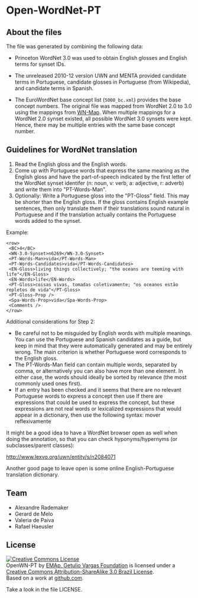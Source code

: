 
# Open-WordNet-PT

## About the files

The file was generated by combining the following data:

- Princeton WordNet 3.0 was used to obtain English glosses and English
  terms for synset IDs.

- The unreleased 2010-12 version UWN and MENTA provided candidate
  terms in Portuguese, candidate glosses in Portuguese (from
  Wikipedia), and candidate terms in Spanish.

- The EuroWordNet base concept list (`5000_bc.xml`) provides the base
  concept numbers. The original file was mapped from WordNet 2.0 to
  3.0 using the mappings from
  [WN-Map](http://nlp.lsi.upc.edu/web/index.php?option=com_content&task=view&id=21&Itemid=57). When
  multiple mappings for a WordNet 2.0 synset existed, all possible
  WordNet 3.0 synsets were kept. Hence, there may be multiple entries
  with the same base concept number.
  
## Guidelines for WordNet translation

1. Read the English gloss and the English words.  
1. Come up with Portuguese words that express the same meaning as the
   English gloss and have the part-of-speech indicated by the first
   letter of the WordNet synset identifer (n: noun, v: verb, a:
   adjective, r: adverb) and write them into "PT-Words-Man".
1. Optionally: Write a Portuguese gloss into the "PT-Gloss"
   field. This may be shorter than the English gloss. If the gloss
   contains English example sentences, then only translate them if
   their translations sound natural in Portuguese and if the
   translation actually contains the Portuguese words added to the
   synset.

Example: 

    <row>
     <BC>4</BC>
     <WN-3.0-Synset>n6269</WN-3.0-Synset>
     <PT-Words-Man>vida</PT-Words-Man>
     <PT-Words-Candidates>vida</PT-Words-Candidates>
     <EN-Gloss>living things collectively; "the oceans are teeming with life"</EN-Gloss>
     <EN-Words>life</EN-Words>
     <PT-Gloss>coisas vivas, tomadas coletivamente; "os oceanos estão repletos de vida"</PT-Gloss>
     <PT-Gloss-Prop />
     <Spa-Words-Prop>vida</Spa-Words-Prop>
     <Comments />
    </row>

Additional considerations for Step 2:

- Be careful not to be misguided by English words with multiple
  meanings. You can use the Portuguese and Spanish candidates as a
  guide, but keep in mind that they were automatically generated and
  may be entirely wrong. The main criterion is whether Portuguese word
  corresponds to the English gloss.
- The PT-Words-Man field can contain multiple words, separated by
  comma, or alternatively you can also have more than one
  <PT-Words-Man> element. In either case, the words should ideally be
  sorted by relevance (the most commonly used ones first).
- If an entry has been checked and it seems that there are no relevant
  Portuguese words to express a concept then use <PT-Words-Man
  LexicalGap="true" /> If there are expressions that could be used to
  express the concept, but these expressions are not real words or
  lexicalized expressions that would appear in a dictionary, then use
  the following syntax: <PT-Words-Man Lexicalized="false">mover
  reflexivamente</PT-Words-Man>
  
It might be a good idea to have a WordNet browser open as well
when doing the annotation, so that you can check hyponyms/hypernyms
(or subclasses/parent classes): 

http://www.lexvo.org/uwn/entity/s/n2084071

Another good page to leave open is some online English-Portuguese
translation dictionary.
  
## Team

- Alexandre Rademaker
- Gerard de Melo
- Valeria de Paiva
- Rafael Haeusler

## License

<p></p>
<a rel="license"
href="http://creativecommons.org/licenses/by-sa/3.0/br/"><img
alt="Creative Commons License" style="border-width:0"
src="http://i.creativecommons.org/l/by-sa/3.0/br/88x31.png" /></a><br
/><span xmlns:dct="http://purl.org/dc/terms/"
href="http://purl.org/dc/dcmitype/Dataset" property="dct:title"
rel="dct:type">OpenWN-PT</span> by <a
xmlns:cc="http://creativecommons.org/ns#" href="http://emap.fgv.br"
property="cc:attributionName" rel="cc:attributionURL">EMAp, Getulio
Vargas Foundation</a> is licensed under a <a rel="license"
href="http://creativecommons.org/licenses/by-sa/3.0/br/">Creative
Commons Attribution-ShareAlike 3.0 Brazil License</a>.<br />Based on a
work at <a xmlns:dct="http://purl.org/dc/terms/"
href="https://github.com/arademaker/wordnet-br"
rel="dct:source">github.com</a>.

Take a look in the file LICENSE. 

